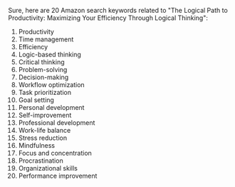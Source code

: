 Sure, here are 20 Amazon search keywords related to "The Logical Path to Productivity: Maximizing Your Efficiency Through Logical Thinking":

1. Productivity
2. Time management
3. Efficiency
4. Logic-based thinking
5. Critical thinking
6. Problem-solving
7. Decision-making
8. Workflow optimization
9. Task prioritization
10. Goal setting
11. Personal development
12. Self-improvement
13. Professional development
14. Work-life balance
15. Stress reduction
16. Mindfulness
17. Focus and concentration
18. Procrastination
19. Organizational skills
20. Performance improvement


